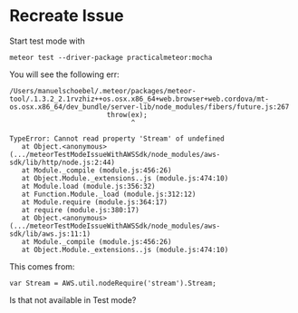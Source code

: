 # Recreate Issue

Start test mode with

`meteor test --driver-package practicalmeteor:mocha`

You will see the following err:

```
/Users/manuelschoebel/.meteor/packages/meteor-tool/.1.3.2_2.1rvzhiz++os.osx.x86_64+web.browser+web.cordova/mt-os.osx.x86_64/dev_bundle/server-lib/node_modules/fibers/future.js:267
						throw(ex);
						      ^

TypeError: Cannot read property 'Stream' of undefined
   at Object.<anonymous> (.../meteorTestModeIssueWithAWSSdk/node_modules/aws-sdk/lib/http/node.js:2:44)
   at Module._compile (module.js:456:26)
   at Object.Module._extensions..js (module.js:474:10)
   at Module.load (module.js:356:32)
   at Function.Module._load (module.js:312:12)
   at Module.require (module.js:364:17)
   at require (module.js:380:17)
   at Object.<anonymous> (.../meteorTestModeIssueWithAWSSdk/node_modules/aws-sdk/lib/aws.js:11:1)
   at Module._compile (module.js:456:26)
   at Object.Module._extensions..js (module.js:474:10)
```

This comes from:

`var Stream = AWS.util.nodeRequire('stream').Stream;`

Is that not available in Test mode?
